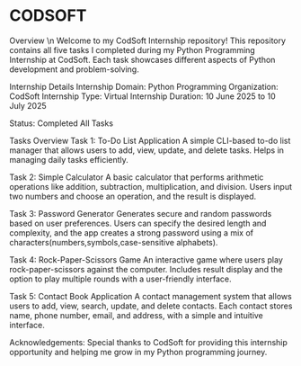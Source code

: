 # CODSOFT
Overview \n
Welcome to my CodSoft Internship repository!
This repository contains all five tasks I completed during my Python Programming Internship at CodSoft. Each task showcases different aspects of Python development and problem-solving.

Internship Details
Internship Domain: Python Programming
Organization: CodSoft
Internship Type: Virtual Internship
Duration: 10 June 2025 to 10 July 2025

Status: Completed All Tasks

Tasks Overview
 Task 1: To-Do List Application
A simple CLI-based to-do list manager that allows users to add, view, update, and delete tasks. Helps in managing daily tasks efficiently.

 Task 2: Simple Calculator
A basic calculator that performs arithmetic operations like addition, subtraction, multiplication, and division. Users input two numbers and choose an operation, and the result is displayed.

 Task 3: Password Generator
Generates secure and random passwords based on user preferences. Users can specify the desired length and complexity, and the app creates a strong password using a mix of characters(numbers,symbols,case-sensitive alphabets).

 Task 4: Rock-Paper-Scissors Game 
An interactive game where users play rock-paper-scissors against the computer. Includes result display and the option to play multiple rounds with a user-friendly interface.

 Task 5: Contact Book Application
A contact management system that allows users to add, view, search, update, and delete contacts. Each contact stores name, phone number, email, and address, with a simple and intuitive interface.

Acknowledgements:
Special thanks to CodSoft for providing this internship opportunity and helping me grow in my Python programming journey.
